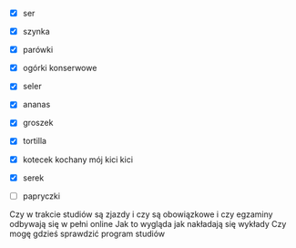 - [x] ser
- [x] szynka
- [x] parówki 

- [x] ogórki konserwowe
- [x] seler
- [x] ananas
- [x] groszek

- [x] tortilla

- [x] kotecek kochany mój kici kici

- [x] serek
- [ ] papryczki



Czy w trakcie studiów są zjazdy i czy są obowiązkowe
i czy egzaminy odbywają się w pełni online
Jak to wygląda jak nakładają się wykłady
Czy mogę gdzieś sprawdzić program studiów


